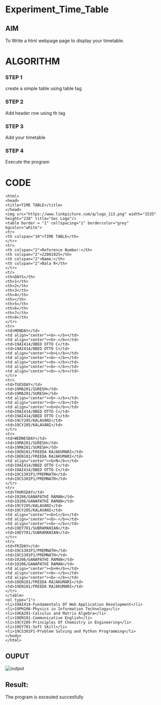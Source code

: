 # Experiment_Time_Table

## AIM
To Write a html webpage page to display your timetable.

# ALGORITHM
### STEP 1
create a simple table using table tag
### STEP 2
Add header row using th tag
### STEP 3
Add your timetable
### STEP 4
Execute the program

# CODE
```
<html>
<head>
<title>TIME TABLE</title>
</head>
<img src="https://www.linkpicture.com/q/logo_113.png" width="1535" height="220" title="Sec Logo"/>
<table border = "1" cellspacing="1" bordercolor="grey" bgcolor="white">
<tr>
<th colspan="10">TIME TABLE</th>
</tr>
<tr>
<th colspan="2">Reference Number:</th>
<th colspan="2">22001925</th>
<th colspan="2">Name:</th>
<th colspan="2">Bala R</th>
</tr>
<tr>
<th>DAYS</th>
<th>1</th>
<th>2</th>
<th>3</th>
<th>4</th>
<th></th>
<th>5</th>
<th>6</th>
<th>7</th>
<th>8</th>
</tr>
<tr>
<td>MONDAY</td>
<td align="center"><b>-</b></td>
<td align="center"><b>-</b></td>
<td>19AI414/OBED OTTO C</td>
<td>19AI414/OBED OTTO C</td>
<td align="center"><b>L</b></td>
<td align="center"><b>-</b></td>
<td align="center"><b>-</b></td>
<td align="center"><b>-</b></td>
<td align="center"><b>-</b></td>
</tr>
<tr>
<td>TUESDAY</td>
<td>19MA201/SURESH</td>
<td>19MA201/SURESH</td>
<td align="center"><b>-</b></td>
<td align="center"><b>-</b></td>
<td align="center"><b>U</b></td>
<td>19AI414/OBED OTTO C</td>
<td>19AI414/OBED OTTO C</td>
<td>19CY205/KALAVANI</td>
<td>19CY205/KALAVANI</td>
</tr>
<tr>
<td>WEDNESDAY</td>
<td>19MA201/SURESH</td>
<td>19MA201/SURESH</td>
<td>19EN101/FREEDA RAJAKUMARI</td>
<td>19EN101/FREEDA RAJAKUMARI</td>
<td align="center"><b>N</b></td>
<td>19AI414/OBED OTTO C</td>
<td>19AI414/OBED OTTO C</td>
<td>19CS301P1/PREMNATH</td>
<td>19CS301P1/PREMNATH</td>
</tr>
<tr>
<td>THURSDAY</td>
<td>19206/GANAPATHI RAMAN</td>
<td>19206/GANAPATHI RAMAN</td>
<td>19CY205/KALAVANI</td>
<td>19CY205/KALAVANI</td>
<td align="center"><b>C</b></td>
<td align="center"><b>-</b></td>
<td align="center"><b>-</b></td>
<td>19EY701/SUBRAMANIAN</td>
<td>19EY701/SUBRAMANIAN</td>
</tr>
<tr>
<td>FRIDAY</td>
<td>19CS301P1/PREMNATH</td>
<td>19CS301P1/PREMNATH</td>
<td>19206/GANAPATHI RAMAN</td>
<td>19206/GANAPATHI RAMAN</td>
<td align="center"><b>H</b></td>
<td align="center"><b>-</b></td>
<td align="center"><b>-</b></td>
<td>19EN101/FREEDA RAJAKUMARI</td>
<td>19EN101/FREEDA RAJAKUMARI</td>
</tr>
</table>
<ol type="1">
<li>19AI414-Fundamentals Of Web Application Development</li>
<li>19PH206-Physics in Information Technology</li>
<li>19EA201-Calculus and Matrix Algebra</li>
<li>19EN101-Communicative English</li>
<li>19CY205-Principles Of Chemistry in Engineering</li>
<li>19EY701-Soft Skill</li>
<li>19CS301P1-Problem Solving and Python Programming</li>
</body>
</html>
```

## OUPUT
![output](https://user-images.githubusercontent.com/118791778/213872311-779d3652-655f-4e22-af71-5ed0d1bea8c2.png)

## Result:
The program is exceuted succesfully
